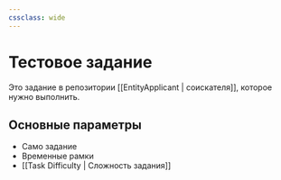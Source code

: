 ```yaml
---
cssclass: wide
---
```


# Тестовое задание

Это задание в репозитории [[EntityApplicant | соискателя]], которое нужно выполнить. 


## Основные параметры

- Само задание
- Временные рамки
- [[Task Difficulty | Сложность задания]]
